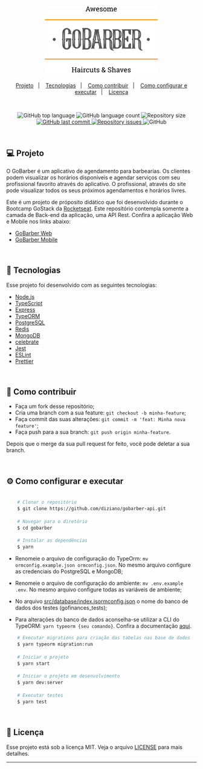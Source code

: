 <h1 align="center">
    <img alt="GoBarber" title="GoBarber" src=".github/logo.svg" width="300px" />
</h1>

<p align="center">
  <a href="#computer-projeto">Projeto</a>&nbsp;&nbsp;&nbsp;|&nbsp;&nbsp;&nbsp;
  <a href="#rocket-tecnologias">Tecnologias</a>&nbsp;&nbsp;&nbsp;|&nbsp;&nbsp;&nbsp;
  <a href="#thinking-como-contribuir">Como contribuir</a>&nbsp;&nbsp;&nbsp;|&nbsp;&nbsp;&nbsp;
  <a href="#gear-como-configurar-e-executar">Como configurar e executar</a>&nbsp;&nbsp;&nbsp;|&nbsp;&nbsp;&nbsp;
  <a href="#memo-licença">Licença</a>
</p>

<br/>

<p align="center">
  <img alt="GitHub top language" src="https://img.shields.io/github/languages/top/Diziano/gobarber-api?style=flat-square">

  <img alt="GitHub language count" src="https://img.shields.io/github/languages/count/Diziano/gobarber-api?style=flat-square">

  <img alt="Repository size" src="https://img.shields.io/github/repo-size/Diziano/gobarber-api?style=flat-square">

  <a href="https://github.com/Diziano/gobarber-api/commits/master">
    <img alt="GitHub last commit" src="https://img.shields.io/github/last-commit/Diziano/gobarber-api?style=flat-square">
  </a>

  <a href="https://github.com/Diziano/gobarber-api/issues">
    <img alt="Repository issues" src="https://img.shields.io/github/issues/Diziano/gobarber-api?style=flat-square">
  </a>

  <img alt="GitHub" src="https://img.shields.io/github/license/Diziano/gobarber-api?style=flat-square">
</p>

<br/>

## :computer: Projeto
O GoBarber é um aplicativo de agendamento para barbearias.
Os clientes podem visualizar os horários disponíveis e agendar serviços com seu profissional favorito através do aplicativo.
O profissional, através do site pode visualizar todos os seus próximos agendamentos e horários livres.

Este é um projeto de próposito didático que foi desenvolvido durante o Bootcamp GoStack da [Rocketseat](https://rocketseat.com.br/). Este repositório contempla somente a camada de Back-end da aplicação, uma API Rest. Confira a aplicação Web e Mobile nos links abaixo:
- [GoBarber Web](https://github.com/Diziano/gobarber-web/)
- [GoBarber Mobile](https://github.com/Diziano/gobarber-mobile/)

<br/>

## :rocket: Tecnologias
Esse projeto foi desenvolvido com as seguintes tecnologias:

- [Node.js](https://nodejs.org/en)
- [TypeScript](https://github.com/microsoft/TypeScript)
- [Express](https://github.com/expressjs/express)
- [TypeORM](https://github.com/typeorm/typeorm)
- [PostgreSQL](https://github.com/postgres/postgres)
- [Redis](https://github.com/redis/redis)
- [MongoDB](https://github.com/mongodb/mongo)
- [celebrate](https://github.com/arb/celebrate)
- [Jest](https://github.com/facebook/jest)
- [ESLint](https://github.com/eslint/eslint)
- [Prettier](https://github.com/prettier/prettier)

<br/>

## :thinking: Como contribuir

- Faça um fork desse repositório;
- Cria uma branch com a sua feature: `git checkout -b minha-feature`;
- Faça commit das suas alterações: `git commit -m 'feat: Minha nova feature'`;
- Faça push para a sua branch: `git push origin minha-feature`.

Depois que o merge da sua pull request for feito, você pode deletar a sua branch.

<br/>

## :gear: Como configurar e executar

```bash

    # Clonar o repositório
    $ git clone https://github.com/diziano/gobarber-api.git

    # Navegar para o diretório
    $ cd gobarber

    # Instalar as dependências
    $ yarn 
```

- Renomeie o arquivo de configuração do TypeOrm: `mv ormconfig.example.json ormconfig.json`. No mesmo arquivo configure as credenciais do PostgreSQL e MongoDB;

- Renomeie o arquivo de configuração do ambiente: `mv .env.example .env`. No mesmo arquivo configure todas as variáveis de ambiente;

- No arquivo [src/database/index.jsormconfig.json](src/database/index.jsormconfig.json) o nome do banco de dados dos testes (gofinances_tests);

- Para alterações do banco de dados aconselha-se utilizar a CLI do TypeORM: <code>yarn typeorm {seu comando}</code>. Confira a documentação [aqui](https://typeorm.io/).

```bash
    # Executar migrations para criação das tabelas nas base de dados
    $ yarn typeorm migration:run

    # Iniciar o projeto
    $ yarn start

    # Iniciar o projeto em desenvolvimento
    $ yarn dev:server

    # Executar testes
    $ yarn test
```
<br/>

## :memo: Licença
Esse projeto está sob a licença MIT. Veja o arquivo [LICENSE](LICENSE.md) para mais detalhes.

---
